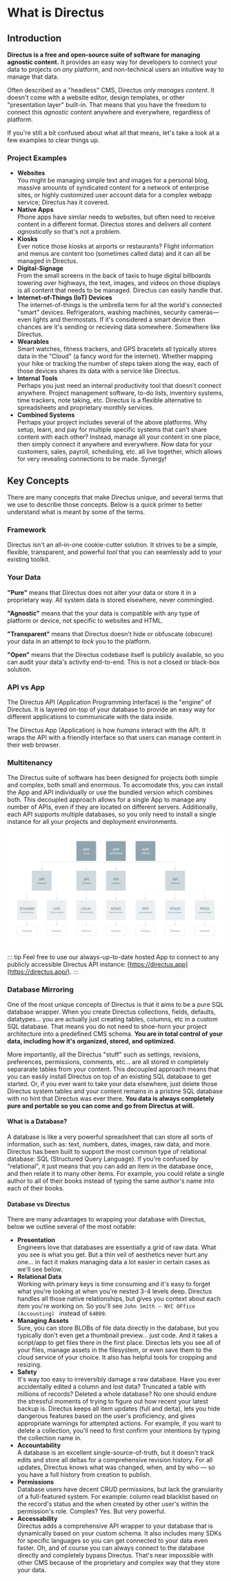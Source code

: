 # What is Directus

## Introduction

**Directus is a free and open-source suite of software for managing agnostic content.** It provides an easy way for developers to connect your data to projects on _any_ platform, and non-technical users an intuitive way to manage that data.

Often described as a "headless" CMS, Directus _only manages content_. It doesn't come with a website editor, design templates, or other "presentation layer" built-in. That means that you have the freedom to connect this _agnostic_ content anywhere and everywhere, regardless of platform.

If you're still a bit confused about what all that means, let's take a look at a few examples to clear things up.

### Project Examples

* **Websites**  
  You might be managing simple text and images for a personal blog, massive amounts of syndicated content for a network of enterprise sites, or highly customized user account data for a complex webapp service; Directus has it covered.
* **Native Apps**  
  Phone apps have similar needs to websites, but often need to receive content in a different format. Directus stores and delivers all content _agnostically_ so that's not a problem.
* **Kiosks**  
  Ever notice those kiosks at airports or restaurants? Flight information and menus are content too (sometimes called data) and it can all be managed in Directus.
* **Digital-Signage**  
  From the small screens in the back of taxis to huge digital billboards towering over highways, the text, images, and videos on those displays is all content that needs to be managed. Directus can easily handle that.
* **Internet-of-Things (IoT) Devices**  
  The internet-of-things is the umbrella term for all the world's connected "smart" devices. Refrigerators, washing machines, security cameras—even lights and thermostats. If it's considered a smart device then chances are it's sending or recieving data somewhere. Somewhere like Directus.
* **Wearables**  
  Smart watches, fitness trackers, and GPS bracelets all typically stores data in the "Cloud" (a fancy word for the internet). Whether mapping your hike or tracking the number of steps taken along the way, each of those devices shares its data with a service like Directus.
* **Internal Tools**  
Perhaps you just need an internal productivity tool that doesn't connect anywhere. Project management software, to-do lists, inventory systems, time trackers, note taking, etc. Directus is a flexible alternative to spreadsheets and proprietary monthly services.
* **Combined Systems**  
  Perhaps your project includes several of the above platforms. Why setup, learn, and pay for multiple specific systems that can't share content with each other? Instead, manage all your content in one place, then simply connect it anywhere and everywhere. Now data for your customers, sales, payroll, scheduling, etc. all live together, which allows for very revealing connections to be made. Synergy!

## Key Concepts

There are many concepts that make Directus unique, and several terms that we use to describe those concepts. Below is a quick primer to better understand what is meant by some of the terms.

### Framework

Directus isn't an all-in-one cookie-cutter solution. It strives to be a simple, flexible, transparent, and powerful _tool_ that you can seamlessly add to your existing toolkit.

### Your Data

**"Pure"** means that Directus does not alter your data or store it in a proprietary way. All system data is stored elsewhere, never commingled.

**"Agnostic"** means that the your data is compatible with any type of platform or device, not specific to websites and HTML.

**"Transparent"** means that Directus doesn't hide or obfuscate (obscure) your data in an attempt to _lock_ you to the platform.

**"Open"** means that the Directus codebase itself is publicly available, so you can audit your data's activity end-to-end. This is not a closed or black-box solution.

### API vs App

The Directus API (Application Programming Interface) is the "engine" of Directus. It is layered on-top of your database to provide an easy way for different applications to communicate with the data inside.

The Directus App (Application) is how _humans_ interact with the API. It wraps the API with a friendly interface so that users can manage content in their web browser.

### Multitenancy

The Directus suite of software has been designed for projects both simple and complex, both small and enormous. To accomodate this, you can install the App and API individually or use the bundled version which combines both. This decoupled approach allows for a single App to manage any number of APIs, even if they are located on different servers. Additionally, each API supports multiple databases, so you only need to install a single instance for all your projects and deployment environments.

![Suite Overview](./img/Overview.png)

::: tip
Feel free to use our always-up-to-date hosted App to connect to any publicly accessible Directus API instance: [https://directus.app](https://directus.app/).
:::

### Database Mirroring

One of the most unique concepts of Directus is that it aims to be a pure SQL database wrapper. When you create Directus collections, fields, defaults, datatypes... you are actually just creating tables, columns, etc in a custom SQL database. That means you do not need to shoe-horn your project architecture into a predefined CMS schema. **You are in total control of your data, including how it's organized, stored, and optimized.**

More importantly, all the Directus "stuff" such as settings, revisions, preferences, permissions, comments, etc... are all stored in completely separarate tables from your content. This decoupled approach means that you can easily install Directus on top of an existing SQL database to get started. Or, if you ever want to take your data elsewhere, just delete those Directus system tables and your content remains in a pristine SQL database with no hint that Directus was ever there. **You data is always completely pure and portable so you can come and go from Directus at will.**

#### What is a Database?

A database is like a very powerful spreadsheet that can store all sorts of information, such as: text, numbers, dates, images, raw data, and more. Directus has been built to support the most common type of relational database: SQL (Structured Query Language). If you're confused by "relational", it just means that you can add an item in the database once, and then relate it to many other items. For example, you could relate a single author to all of their books instead of typing the same author's name into each of their books.

#### Database vs Directus

There are many advantages to wrapping your database with Directus, below we outline several of the most notable:

* **Presentation**  
  Engineers love that databases are essentially a grid of raw data. What you see is what you get. But a thin veil of aesthetics never hurt any one... in fact it makes managing data a lot easier in certain cases as we'll see below.
* **Relational Data**  
  Working with primary keys is time consuming and it's easy to forget what you're looking at when you're nested 3-4 levels deep. Directus handles all those native relationships, but gives you context about each item you're working on. So you'll see `John Smith – NYC OFfice (Accounting) ` instead of `64009`.
* **Managing Assets**  
  Sure, you can store BLOBs of file data directly in the database, but you typically don't even get a thumbnail preview... just code. And it takes a script/app to get files there in the first place. Directus lets you see all of your files, manage assets in the filesystem, or even save them to the cloud service of your choice. It also has helpful tools for cropping and resizing.
* **Safety**  
  It's way too easy to irreversibly damage a raw database. Have you ever accidentally edited a column and lost data? Truncated a table with millions of records? Deleted a whole database? No one should endure the stressful moments of trying to figure out how recent your latest backup is. Directus keeps all item updates (full and delta), lets you hide dangerous features based on the user's proficiency, and gives appropriate warnings for attempted actions. For example, if you want to delete a collection, you'll need to first confirm your intentions by typing the collection name in.
* **Accountability**  
  A database is an excellent single-source-of-truth, but it doesn't track edits and store all deltas for a comprehensive revision history. For all updates, Directus knows what was changed, when, and by who — so you have a full history from creation to publish.
* **Permissions**  
  Database users have decent CRUD permissions, but lack the granularity of a full-featured system. For example: column read blacklist based on the record's status and the when created by other user's within the permission's role. Complex? Yes. But very powerful.
* **Accessability**  
  Directus adds a comprehensive API wrapper to your database that is dynamically based on your custom schema. It also includes many SDKs for specific languages so you can get connected to your data even faster. Oh, and of course you can always connect to the database directly and completely bypass Directus. That's near impossible with other CMS because of the proprietary and complex way that they store your data.
